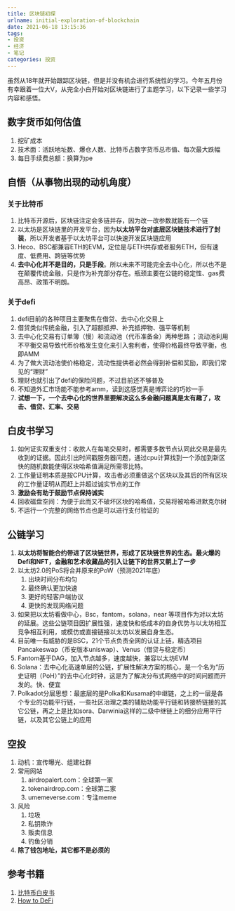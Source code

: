 ```yaml
---
title: 区块链初探
urlname: initial-exploration-of-blockchain
date: 2021-06-18 13:15:36
tags: 
- 投资
- 经济
- 笔记
categories: 投资
---
```


虽然从18年就开始跟踪区块链，但是并没有机会进行系统性的学习。今年五月份有幸跟着一位大V，从完全小白开始对区块链进行了主题学习，以下记录一些学习内容和感悟。

<!-- more -->

## 数字货币如何估值
1. 挖矿成本
2. 技术面：活跃地址数、爆仓人数、比特币占数字货币总市值、每次最大跌幅
3. 每日手续费总额：换算为pe

## 自悟（从事物出现的动机角度）
### 关于比特币
1. 比特币开源后，区块链注定会多链并存，因为改一改参数就能有一个链
2. 以太坊是区块链里的开发平台，因为**以太坊平台对底层区块链技术进行了封装**，所以开发者基于以太坊平台可以快速开发区块链应用
3. Heco、BSC都兼容ETH的EVM，定位是与ETH共存或者服务ETH，但有速度、低费用、跨链等优势
4. **去中心化并不是目的，只是手段**。所以未来不可能完全去中心化，所以也不是在颠覆传统金融，只是作为补充部分存在。瓶颈主要在公链的稳定性、gas费高昂、政策不明朗。

### 关于defi
1. defi目前的各种项目主要聚焦在借贷、去中心化交易上
2. 借贷类似传统金融，引入了超额抵押、补充抵押物、强平等机制
3. 去中心化交易有订单簿（慢）和流动池（代币准备金）两种思路 ；流动池利用不平衡交易导致代币价格发生变化来引入套利者，使得价格最终导致平衡，也即AMM
4. 为了做大流动池使价格稳定，流动性提供者必然会得到补偿和奖励，即我们常见的“理财”
5. 理财也就引出了defi的保险问题，不过目前还不够普及 
6. 不知道外汇市场能不能参考amm，读到这感觉真是博弈论的巧妙一手
7. **试想一下，一个去中心化的世界里要解决这么多金融问题真是太有趣了，攻击、借贷、汇率、交易**


## 白皮书学习
1. 如何证实双重支付：收款人在每笔交易时，都需要多数节点认同此交易是最先收到的证据。因此引出时间戳服务器问题，通过cpu计算找到一个添加到新区快的随机数能使得区块哈希值满足所需零比特。
2. 工作量证明本质是按CPU计算，攻击者必须重做这个区块以及其后的所有区块的工作量证明从而赶上并超过诚实节点的工作
3. **激励会有助于鼓励节点保持诚实**
4. 回收磁盘空间：为便于此而又不破坏区块的哈希值，交易将被哈希进默克尔树
5. 不运行一个完整的网络节点也是可以进行支付验证的

## 公链学习
1. **以太坊将智能合约带进了区块链世界，形成了区块链世界的生态。最火爆的Defi和NFT，金融和艺术收藏品的引入让链下的世界又朝上了一步**
2. 以太坊2.0的PoS将合并原来的PoW（预测2021年底）
	1. 出块时间分布均匀
	2. 最终确认更加快速
	3. 更好的轻客户端协议
	4. 更快的发现网络问题
3. 如果把以太坊看做中心，Bsc，fantom，solana，near 等项目作为对以太坊的延展。这些公链项目因扩展性强，速度快和低成本的自身优势与以太坊相互竞争相互利用，或模仿或直接链接以太坊以发展自身生态。 
4. 目前唯一有威胁的是BSC，21个节点负责全网的认证上链，精选项目Pancakeswap（币安版本uniswap）、Venus（借贷与稳定币）
5. Fantom基于DAG，加入节点越多，速度越快，兼容以太坊EVM
6. Solana：去中心化高速单层的公链，扩展性解决方案的核心，是一个名为“历史证明（PoH）”的去中心化时钟，这是为了解决分布式网络中的时间问题而开发的。快、便宜 
7. Polkadot分层思想：最底层的是Polka和Kusama的中继链，之上的一层是各个专业的功能平行链，一些社区治理之类的辅助功能平行链和转接桥链接的其它公链，再之上是比如sora、Darwinia这样的二级中继链上的细分应用平行链，以及其它公链上的应用

## 空投
1. 动机：宣传曝光、组建社群
2. 常用网站
	1. airdropalert.com：全球第一家
	2. tokenairdrop.com：全球第二家
	3. umemeverse.com：专注meme
3. 风险
	1. 垃圾
	2. 私钥欺诈
	3. 贩卖信息
	4. 钓鱼分销
4. **除了钱包地址，其它都不是必须的**  

## 参考书籍
1. [比特币白皮书](https://bitcoin.org/files/bitcoin-paper/bitcoin_zh_cn.pdf)
2. [How to DeFi](https://book.douban.com/subject/35193919/)
